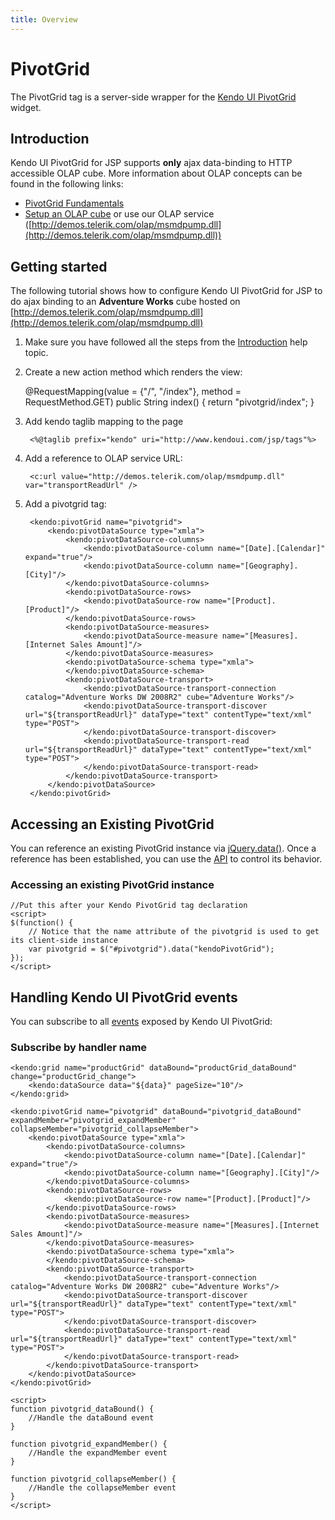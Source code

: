 ```yaml
---
title: Overview
---
```


# PivotGrid

The PivotGrid tag is a server-side wrapper for the [Kendo UI PivotGrid](/api/web/pivotgrid) widget.

## Introduction

Kendo UI PivotGrid for JSP supports **only** ajax data-binding to HTTP accessible OLAP cube. More information about OLAP concepts can be found in the following links:

- [PivotGrid Fundamentals](/getting-started/web/pivotgrid/fundamentals)
- [Setup an OLAP cube](/getting-started/web/pivotgrid/olap-cube-setup) or use our OLAP service ([http://demos.telerik.com/olap/msmdpump.dll](http://demos.telerik.com/olap/msmdpump.dll))

## Getting started
The following tutorial shows how to configure Kendo UI PivotGrid for JSP to do ajax binding to an **Adventure Works** cube hosted on [http://demos.telerik.com/olap/msmdpump.dll](http://demos.telerik.com/olap/msmdpump.dll)

1.  Make sure you have followed all the steps from the [Introduction](/getting-started/using-kendo-with/jsp/introduction) help topic.

1.  Create a new action method which renders the view:
    
    @RequestMapping(value = {"/", "/index"}, method = RequestMethod.GET)
    public String index() {
        return "pivotgrid/index";
    }

1. Add kendo taglib mapping to the page

        <%@taglib prefix="kendo" uri="http://www.kendoui.com/jsp/tags"%>

1. Add a reference to OLAP service URL:

        <c:url value="http://demos.telerik.com/olap/msmdpump.dll" var="transportReadUrl" />  

1. Add a pivotgrid tag:

        <kendo:pivotGrid name="pivotgrid">	
    		<kendo:pivotDataSource type="xmla">
    			<kendo:pivotDataSource-columns>				
    				<kendo:pivotDataSource-column name="[Date].[Calendar]" expand="true"/>
    				<kendo:pivotDataSource-column name="[Geography].[City]"/>
    			</kendo:pivotDataSource-columns>
    			<kendo:pivotDataSource-rows>				
    				<kendo:pivotDataSource-row name="[Product].[Product]"/>
    			</kendo:pivotDataSource-rows>
    			<kendo:pivotDataSource-measures>
    				<kendo:pivotDataSource-measure name="[Measures].[Internet Sales Amount]"/>
    			</kendo:pivotDataSource-measures>
    			<kendo:pivotDataSource-schema type="xmla">
    			</kendo:pivotDataSource-schema>
    			<kendo:pivotDataSource-transport>
    				<kendo:pivotDataSource-transport-connection catalog="Adventure Works DW 2008R2" cube="Adventure Works"/>
    				<kendo:pivotDataSource-transport-discover url="${transportReadUrl}" dataType="text" contentType="text/xml" type="POST">					
    				</kendo:pivotDataSource-transport-discover>
    				<kendo:pivotDataSource-transport-read url="${transportReadUrl}" dataType="text" contentType="text/xml" type="POST">					
    				</kendo:pivotDataSource-transport-read>
    			</kendo:pivotDataSource-transport>
    		</kendo:pivotDataSource>
    	</kendo:pivotGrid>

## Accessing an Existing PivotGrid

You can reference an existing PivotGrid instance via [jQuery.data()](http://api.jquery.com/jQuery.data/).
Once a reference has been established, you can use the [API](/api/web/pivotgrid#methods) to control its behavior.

### Accessing an existing PivotGrid instance

    //Put this after your Kendo PivotGrid tag declaration
    <script>
    $(function() {
        // Notice that the name attribute of the pivotgrid is used to get its client-side instance
        var pivotgrid = $("#pivotgrid").data("kendoPivotGrid");
    });
    </script>


## Handling Kendo UI PivotGrid events

You can subscribe to all [events](/api/web/pivotgrid#events) exposed by Kendo UI PivotGrid:


### Subscribe by handler name

    <kendo:grid name="productGrid" dataBound="productGrid_dataBound" change="productGrid_change">
        <kendo:dataSource data="${data}" pageSize="10"/>
    </kendo:grid>

    <kendo:pivotGrid name="pivotgrid" dataBound="pivotgrid_dataBound" expandMember="pivotgrid_expandMember" collapseMember="pivotgrid_collapseMember">
		<kendo:pivotDataSource type="xmla">
			<kendo:pivotDataSource-columns>				
				<kendo:pivotDataSource-column name="[Date].[Calendar]" expand="true"/>
				<kendo:pivotDataSource-column name="[Geography].[City]"/>
			</kendo:pivotDataSource-columns>
			<kendo:pivotDataSource-rows>				
				<kendo:pivotDataSource-row name="[Product].[Product]"/>
			</kendo:pivotDataSource-rows>
			<kendo:pivotDataSource-measures>
				<kendo:pivotDataSource-measure name="[Measures].[Internet Sales Amount]"/>
			</kendo:pivotDataSource-measures>
			<kendo:pivotDataSource-schema type="xmla">
			</kendo:pivotDataSource-schema>
			<kendo:pivotDataSource-transport>
				<kendo:pivotDataSource-transport-connection catalog="Adventure Works DW 2008R2" cube="Adventure Works"/>
				<kendo:pivotDataSource-transport-discover url="${transportReadUrl}" dataType="text" contentType="text/xml" type="POST">					
				</kendo:pivotDataSource-transport-discover>
				<kendo:pivotDataSource-transport-read url="${transportReadUrl}" dataType="text" contentType="text/xml" type="POST">					
				</kendo:pivotDataSource-transport-read>
			</kendo:pivotDataSource-transport>
		</kendo:pivotDataSource>
	</kendo:pivotGrid>

    <script>
    function pivotgrid_dataBound() {
        //Handle the dataBound event
    }

    function pivotgrid_expandMember() {
        //Handle the expandMember event
    }

    function pivotgrid_collapseMember() {
        //Handle the collapseMember event
    }
    </script>
